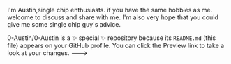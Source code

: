 I'm Austin,single chip enthusiasts.
if you have the same hobbies as me.
welcome to discuss and share with me.
I'm also very hope that you could give me some single chip guy's advice.

0-Austin/0-Austin is a ✨ special ✨ repository because its `README.md` (this file) appears on your GitHub profile.
You can click the Preview link to take a look at your changes.
--->
